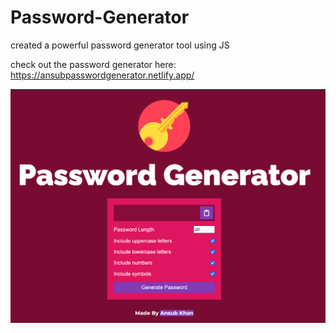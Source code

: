 # Password-Generator
created a powerful password generator tool using JS

check out the password generator here: https://ansubpasswordgenerator.netlify.app/

![Preview](images/preview.png?raw=true "Title")
